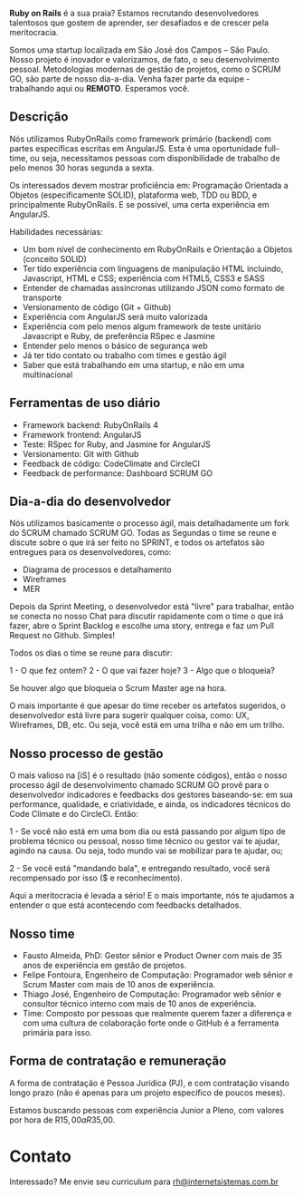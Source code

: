 **Ruby on Rails** é a sua praia? Estamos recrutando desenvolvedores talentosos que gostem de aprender, ser desafiados e de crescer pela meritocracia.

Somos uma startup localizada em São José dos Campos – São Paulo. Nosso projeto é inovador e valorizamos, de fato, o seu desenvolvimento pessoal. Metodologias modernas de gestão de projetos, como o SCRUM GO, são parte de nosso dia-a-dia. Venha fazer parte da equipe - trabalhando aqui ou **REMOTO**. Esperamos você.


## Descrição

Nós utilizamos RubyOnRails como framework primário (backend) com partes específicas escritas em AngularJS. Esta é uma oportunidade full-time, ou seja, necessitamos pessoas com disponibilidade de trabalho de pelo menos 30 horas segunda a sexta.

Os interessados devem mostrar proficiência em: Programação Orientada a Objetos (especificamente SOLID), plataforma web, TDD ou BDD, e principalmente RubyOnRails. E se possível, uma certa experiência em AngularJS.

Habilidades necessárias:

- Um bom nível de conhecimento em RubyOnRails e Orientação a Objetos (conceito SOLID)
- Ter tido experiência com linguagens de manipulação HTML incluindo, Javascript, HTML e CSS; experiência com HTML5, CSS3 e SASS
- Entender de chamadas assíncronas utilizando JSON como formato de transporte
- Versionamento de código (Git + Github)
- Experiência com AngularJS será muito valorizada
- Experiência com pelo menos algum framework de teste unitário Javascript e Ruby, de preferência RSpec e Jasmine
- Entender pelo menos o básico de segurança web
- Já ter tido contato ou trabalho com times e gestão ágil
- Saber que está trabalhando em uma startup, e não em uma multinacional

## Ferramentas de uso diário

- Framework backend: RubyOnRails 4
- Framework frontend: AngularJS
- Teste: RSpec for Ruby, and Jasmine for AngularJS
- Versionamento: Git with Github
- Feedback de código: CodeClimate and CircleCI
- Feedback de performance: Dashboard SCRUM GO

## Dia-a-dia do desenvolvedor

Nós utilizamos basicamente o processo ágil, mais detalhadamente um fork do SCRUM chamado SCRUM GO. Todas as Segundas o time se reune e discute sobre o que irá ser feito no SPRINT, e todos os artefatos são entregues para os desenvolvedores, como:

* Diagrama de processos e detalhamento
* Wireframes
* MER

Depois da Sprint Meeting, o desenvolvedor está "livre" para trabalhar, então se conecta no nosso Chat para discutir rapidamente com o time o que irá fazer, abre o Sprint Backlog e escolhe uma story, entrega e faz um Pull Request no Github. Simples!

Todos os dias o time se reune para discutir:

1 - O que fez ontem?
2 - O que vai fazer hoje?
3 - Algo que o bloqueia?

Se houver algo que bloqueia o Scrum Master age na hora.

O mais importante é que apesar do time receber os artefatos sugeridos, o desenvolvedor está livre para sugerir qualquer coisa, como: UX, Wireframes, DB, etc. Ou seja, você está em uma trilha e não em um trilho.


## Nosso processo de gestão

O mais valioso na [iS] é o resultado (não somente códigos), então o nosso processo ágil de desenvolvimento chamado SCRUM GO provê para o desenvolvedor indicadores e feedbacks dos gestores baseando-se: em sua performance, qualidade, e criatividade, e ainda, os indicadores técnicos do Code Climate e do CircleCI. Então:

1 - Se você não está em uma bom dia ou está passando por algum tipo de problema técnico ou pessoal, nosso time técnico ou gestor vai te ajudar, agindo na causa. Ou seja, todo mundo vai se mobilizar para te ajudar, ou;

2 - Se você está "mandando bala", e entregando resultado, você será recompensado por isso ($ e reconhecimento).

Aqui a meritocracia é levada a sério! E o mais importante, nós te ajudamos a entender o que está acontecendo com feedbacks detalhados.

## Nosso time

* Fausto Almeida, PhD: Gestor sênior e Product Owner com mais de 35 anos de experiência em gestão de projetos.
* Felipe Fontoura, Engenheiro de Computação: Programador web sênior e Scrum Master com mais de 10 anos de experiência.
* Thiago José, Engenheiro de Computação: Programador web sênior e consultor técnico interno com mais de 10 anos de experiência.
* Time: Composto por pessoas que realmente querem fazer a diferença e com uma cultura de colaboração forte onde o GitHub é a ferramenta primária para isso.

## Forma de contratação e remuneração

A forma de contratação é Pessoa Jurídica (PJ), e com contratação visando longo prazo (não é apenas para um projeto específico de poucos meses).

Estamos buscando pessoas com experiência Junior a Pleno, com valores por hora de R$15,00 a R$35,00.

# Contato

Interessado? Me envie seu curriculum para rh@internetsistemas.com.br
